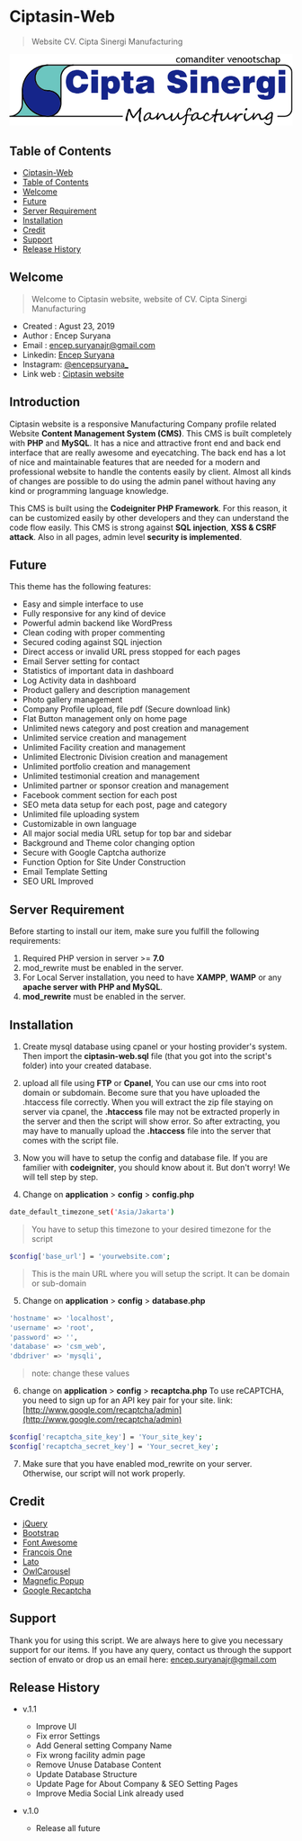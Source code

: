 # Ciptasin-Web
> Website CV. Cipta Sinergi Manufacturing

![](public/uploads/logo.png)

## Table of Contents
* [Ciptasin-Web](https://github.com/encepsuryana/csm-web#ciptasin-web)
* [Table of Contents](https://github.com/encepsuryana/csm-web#table-of-contents)
* [Welcome](https://github.com/encepsuryana/csm-web#welcome)
* [Future](https://github.com/encepsuryana/csm-web#future)
* [Server Requirement](https://github.com/encepsuryana/csm-web#server-requirement)
* [Installation](https://github.com/encepsuryana/csm-web#installation)
* [Credit](https://github.com/encepsuryana/csm-web#credit)
* [Support](https://github.com/encepsuryana/csm-web#support)
* [Release History](https://github.com/encepsuryana/csm-web#release-history)

## Welcome
> Welcome to Ciptasin website, website of CV. Cipta Sinergi Manufacturing
* Created      : Agust 23, 2019
* Author       : Encep Suryana
* Email : encep.suryanajr@gmail.com
* Linkedin: [Encep Suryana](https://www.linkedin.com/in/encep-suryana-b60080113/)
* Instagram: [@encepsuryana_](https://www.instagram.com/encepsuryana_/)
* Link web     : [Ciptasin website](https://www.ciptasinergi.com)

## Introduction
Ciptasin website is a responsive Manufacturing Company profile related Website **Content Management System (CMS)**. This CMS is built completely with **PHP** and **MySQL**. It has a nice and attractive front end and back end interface that are really awesome and eyecatching. The back end has a lot of nice and maintainable features that are needed for a modern and professional website to handle the contents easily by client. Almost all kinds of changes are possible to do using the admin panel without having any kind or programming language knowledge.

This CMS is built using the **Codeigniter PHP Framework**. For this reason, it can be customized easily by other developers and they can understand the code flow easily. This CMS is strong against **SQL injection**, **XSS & CSRF attack**. Also in all pages, admin level **security is implemented**. 

## Future
This theme has the following features:
* Easy and simple interface to use
* Fully responsive for any kind of device
* Powerful admin backend like WordPress
* Clean coding with proper commenting
* Secured coding against SQL injection
* Direct access or invalid URL press stopped for each pages
* Email Server setting for contact
* Statistics of important data in dashboard
* Log Activity data in dashboard
* Product gallery and description management
* Photo gallery management
* Company Profile upload, file pdf (Secure download link)
* Flat Button management only on home page
* Unlimited news category and post creation and management
* Unlimited service creation and management
* Unlimited Facility creation and management
* Unlimited Electronic Division creation and management
* Unlimited portfolio creation and management
* Unlimited testimonial creation and management
* Unlimited partner or sponsor creation and management
* Facebook comment section for each post
* SEO meta data setup for each post, page and category
* Unlimited file uploading system
* Customizable in own language
* All major social media URL setup for top bar and sidebar
* Background and Theme color changing option
* Secure with Google Captcha authorize
* Function Option for Site Under Construction
* Email Template Setting
* SEO URL Improved

## Server Requirement
Before starting to install our item, make sure you fulfill the following requirements:
1. Required PHP version in server >= **7.0**
2. mod_rewrite must be enabled in the server.
3. For Local Server installation, you need to have **XAMPP**, **WAMP** or any **apache server with PHP and MySQL**.
4. **mod_rewrite** must be enabled in the server. 

## Installation
1. Create mysql database using cpanel or your hosting provider's system. Then import the **ciptasin-web.sql** file (that you got into the script's folder) into your created database.

2. upload all file using **FTP** or **Cpanel**, You can use our cms into root domain or subdomain. Become sure that you have uploaded the .htaccess file correctly. When you will extract the zip file staying on server via cpanel, the **.htaccess** file may not be extracted properly in the server and then the script will show error. So after extracting, you may have to manually upload the **.htaccess** file into the server that comes with the script file. 

3. Now you will have to setup the config and database file. If you are familier with **codeigniter**, you should know about it. But don't worry! We will tell step by step. 
4. Change on **application** > **config** > **config.php**

```sh
date_default_timezone_set('Asia/Jakarta') 
```
> You have to setup this timezone to your desired timezone for the script
```sh
$config['base_url'] = 'yourwebsite.com';
```
> This is the main URL where you will setup the script. It can be domain or sub-domain

5. Change on **application** > **config** > **database.php**
```sh
'hostname' => 'localhost',
'username' => 'root',
'password' => '',
'database' => 'csm_web',
'dbdriver' => 'mysqli',
```
> note: change these values

6. change on  **application** > **config** > **recaptcha.php**
To use reCAPTCHA, you need to sign up for an API key pair for your site.
link: [http://www.google.com/recaptcha/admin](http://www.google.com/recaptcha/admin)

```sh
$config['recaptcha_site_key'] = 'Your_site_key';
$config['recaptcha_secret_key'] = 'Your_secret_key';
```

7. Make sure that you have enabled mod_rewrite on your server. Otherwise, our script will not work properly. 

## Credit
* [jQuery](https://jquery.com/)
* [Bootstrap](https://getbootstrap.com/)
* [Font Awesome](http://fontawesome.io/)
* [Francois One](https://fonts.google.com/specimen/Francois+One)
* [Lato](https://fonts.google.com/specimen/Lato)
* [OwlCarousel](https://owlcarousel2.github.io/OwlCarousel2/)
* [Magnefic Popup](http://dimsemenov.com/plugins/magnific-popup/)
* [Google Recaptcha](http://www.google.com/recaptcha/admin)

## Support
Thank you for using this script. We are always here to give you necessary support for our items. If you have any query, contact us through the support section of envato or drop us an email here: encep.suryanajr@gmail.com

## Release History
* v.1.1
	* Improve UI
	* Fix error Settings
	* Add General setting Company Name
	* Fix wrong facility admin page
	* Remove Unuse Database Content
	* Update Database Structure
	* Update Page for About Company & SEO Setting Pages
	* Improve Media Social Link already used

* v.1.0
	* Release all future
